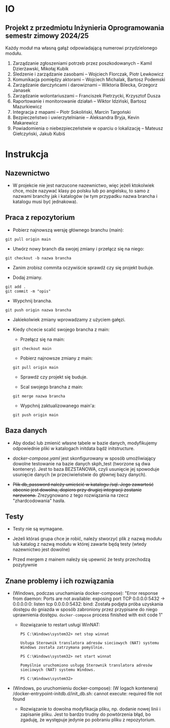 # IO
## Projekt z przedmiotu Inżynieria Oprogramowania semestr zimowy 2024/25

Każdy moduł ma własną gałąź odpowiadającą numerowi przydzielonego modułu.

1.	Zarządzanie zgłoszeniami potrzeb przez poszkodowanych – Kamil Dzierżawski, Mikołaj Kubik
2.	Śledzenie i zarządzanie zasobami – Wojciech Florczak, Piotr Lewkowicz
3.	Komunikacja pomiędzy aktorami – Wojciech Michalak, Bartosz Podemski
4.	Zarządzanie darczyńcami i darowiznami – Wiktoria Bilecka, Grzegorz Janasek
5.	Zarządzanie wolontariuszami – Franciszek Pietrzycki, Krzysztof Dusza
6.	Raportowanie i monitorowanie działań – Wiktor Idziński, Bartosz Mazurkiewicz
7.	Integracja z mapami – Piotr Sokoliński, Marcin Targoński
8.	Bezpieczeństwo i uwierzytelnianie – Aleksandra Bryja, Kevin Makarewicz
9.	Powiadomienia o niebezpieczeństwie w oparciu o lokalizację – Mateusz Giełczyński, Jakub Kubiś

# Instrukcja

## Nazewnictwo

- W projekcie nie jest narzucone nazewnictwo, więc jeżeli ktokolwiek chce, może nazywać klasy po polsku lub po angielsku, to samo z nazwami branchy jak i katalogów (w tym przypadku nazwa brancha i katalogu musi być jednakowa).

## Praca z repozytorium

- Pobierz najnowszą wersję głównego branchu (main):  
```
git pull origin main
```
- Utwórz nowy branch dla swojej zmiany i przełącz się na niego:  
```
git checkout -b nazwa brancha
```
- Zanim zrobisz commita oczywiście sprawdź czy się projekt buduje.

- Dodaj zmiany.
```
git add .  
git commit -m "opis"
```
- Wypchnij brancha.
```
git push origin nazwa brancha
```
- Jakiekolwiek zmiany wprowadzamy z użyciem gałęzi.

- Kiedy chcecie scalić swojego brancha z main:
  - Przełącz się na main:
  ```
  git checkout main
  ```
  - Pobierz najnowsze zmiany z main:
  ```
  git pull origin main
  ```
  - Sprawdź czy projekt się buduje.

  - Scal swojego brancha z main:
  ```
  git merge nazwa brancha
  ```
  - Wypchnij zaktualizowanego main'a:
  ```
  git push origin main
  ```
## Baza danych

- Aby dodać lub zmienić własne tabele w bazie danych, modyfikujemy odpowiednie pliki w katalogach initdata bądź initstructure.

- *docker-compose.yaml* jest skonfigurowany w sposób umożliwiający dowolne testowanie na bazie danych skph_test (tworzone są dwa kontenery). Jest to baza BEZSTANOWA, czyli usunięcie jej spowoduje usunięcie danych (w przeciwieństwie do głównej bazy danych).

- ~~Plik db_password należy umieścić w katalogu /sql. Jego zawartość obecnie jest dowolna, dopiero przy drugiej integracji zostanie narzucona.~~ Zrezygnowano z tego rozwiązania na rzecz "zhardcodowania" hasła.

## Testy

- Testy nie są wymagane.

- Jeżeli któraś grupa chce je robić, należy stworzyć plik z nazwą modułu lub katalog z nazwą modułu w której zawarte będą testy (wtedy nazewnictwo jest dowolne)

- Przed mergem z mainem należy się upewnić że testy przechodzą pozytywnie

## Znane problemy i ich rozwiązania

- (Windows, podczas uruchamiania docker-compose): "Error response from daemon: Ports are not available: exposing port TCP 0.0.0.0:5432 -> 0.0.0.0:0: listen tcp 0.0.0.0:5432: bind: Została podjęta próba uzyskania dostępu do gniazda w sposób zabroniony przez przypisane do niego uprawnienia dostępu. `docker-compose` process finished with exit code 1"
  - Rozwiązanie to restart usługi WinNAT:
    ```
    PS C:\Windows\system32> net stop winnat
  
    Usługa Sterownik translatora adresów sieciowych (NAT) systemu Windows została zatrzymana pomyślnie.
  
    PS C:\Windows\system32> net start winnat
  
    Pomyślnie uruchomiono usługę Sterownik translatora adresów sieciowych (NAT) systemu Windows.
  
    PS C:\Windows\system32>
    ```

- (Windows, po uruchomieniu docker-compose): (W logach kontenera) /docker-entrypoint-initdb.d/init_db.sh: cannot execute: required file not found
  - Rozwiązanie to dowolna modyfikacja pliku, np. dodanie nowej linii i zapisanie pliku. Jest to bardzo trudny do powtórzenia błąd, bo zgaduję, że występuje jedynie po pobraniu pliku z repozytorium.